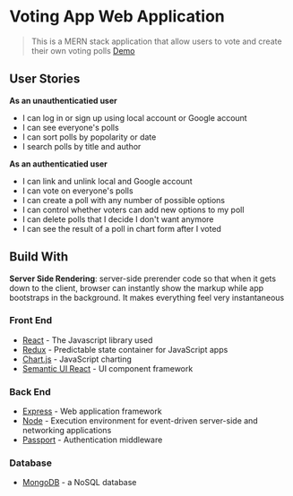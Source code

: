 # Voting App Web Application

> This is a MERN stack application that allow users to vote and create their own voting polls [Demo](https://voting-app-react.herokuapp.com)

## User Stories

**As an unauthenticatied user**
- I can log in or sign up using local account or Google account
- I can see everyone's polls
- I can sort polls by popolarity or date
- I search polls by title and author

**As an authenticatied user**
- I can link and unlink local and Google account
- I can vote on everyone's polls
- I can create a poll with any number of possible options
- I can control whether voters can add new options to my poll
- I can delete polls that I decide I don't want anymore
- I can see the result of a poll in chart form after I voted

## Build With

**Server Side Rendering**: server-side prerender code so that when it gets down to the client, browser can instantly show the markup while app bootstraps in the background. It makes everything feel very instantaneous

### Front End
- [React](https://reactjs.org/) - The Javascript library used
- [Redux](http://redux.js.org/) - Predictable state container for JavaScript apps
- [Chart.js](http://www.chartjs.org/) - JavaScript charting
- [Semantic UI React](https://react.semantic-ui.com/) - UI component framework

### Back End
- [Express](https://expressjs.com/) - Web application framework
- [Node](https://nodejs.org/) - Execution environment for event-driven server-side and networking applications
- [Passport](http://passportjs.org/) - Authentication middleware

### Database
- [MongoDB](https://www.mongodb.com/) - a NoSQL database
